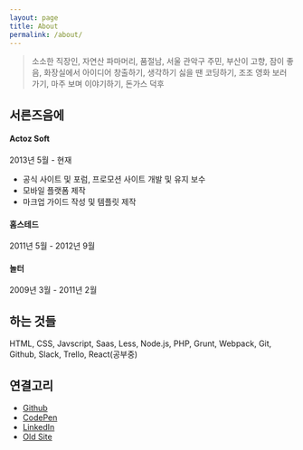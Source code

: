 ```yaml
---
layout: page
title: About
permalink: /about/
---
```


> 소소한 직장인, 자연산 파마머리, 품절남, 서울 관악구 주민, 부산이 고향, 잠이 좋음, 화장실에서 아이디어 창출하기, 생각하기 싫을 땐 코딩하기, 조조 영화 보러 가기, 마주 보며 이야기하기, 돈가스 덕후

## 서른즈음에
#### Actoz Soft
2013년 5월 - 현재
- 공식 사이트 및 포럼, 프로모션 사이트 개발 및 유지 보수
- 모바일 플랫폼 제작
- 마크업 가이드 작성 및 템플릿 제작

#### 홈스테드
2011년 5월 - 2012년 9월

#### 놀터
2009년 3월 - 2011년 2월

## 하는 것들
HTML, CSS, Javscript, Saas, Less, Node.js, PHP, Grunt, Webpack, Git, Github, Slack, Trello, React(공부중)

## 연결고리
- [Github](https://github.com/moonspam)
- [CodePen](https://codepen.io/moonspam/)
- [LinkedIn](https://www.linkedin.com/in/moonspam)
- [Old Site](http://iluku.net/)
